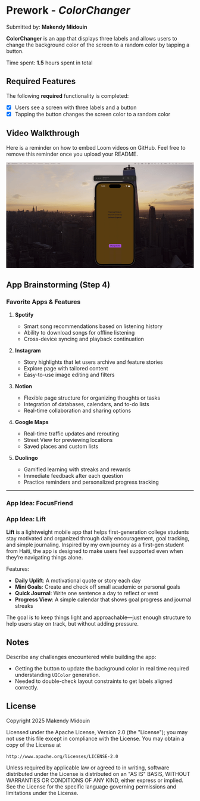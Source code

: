# Prework - *ColorChanger*

Submitted by: **Makendy Midouin**

**ColorChanger** is an app that displays three labels and allows users to change the background color of the screen to a random color by tapping a button.

Time spent: **1.5** hours spent in total

## Required Features

The following **required** functionality is completed:

- [x] Users see a screen with three labels and a button  
- [x] Tapping the button changes the screen color to a random color

## Video Walkthrough

Here is a reminder on how to embed Loom videos on GitHub. Feel free to remove this reminder once you upload your README.

![App Demo](demo.gif)

## App Brainstorming (Step 4)

### Favorite Apps & Features

1. **Spotify**
   - Smart song recommendations based on listening history
   - Ability to download songs for offline listening
   - Cross-device syncing and playback continuation

2. **Instagram**
   - Story highlights that let users archive and feature stories
   - Explore page with tailored content
   - Easy-to-use image editing and filters

3. **Notion**
   - Flexible page structure for organizing thoughts or tasks
   - Integration of databases, calendars, and to-do lists
   - Real-time collaboration and sharing options

4. **Google Maps**
   - Real-time traffic updates and rerouting
   - Street View for previewing locations
   - Saved places and custom lists

5. **Duolingo**
   - Gamified learning with streaks and rewards
   - Immediate feedback after each question
   - Practice reminders and personalized progress tracking

---

### App Idea: **FocusFriend**

### App Idea: **Lift**

**Lift** is a lightweight mobile app that helps first-generation college students stay motivated and organized through daily encouragement, goal tracking, and simple journaling. Inspired by my own journey as a first-gen student from Haiti, the app is designed to make users feel supported even when they’re navigating things alone.

Features:
- **Daily Uplift**: A motivational quote or story each day
- **Mini Goals**: Create and check off small academic or personal goals
- **Quick Journal**: Write one sentence a day to reflect or vent
- **Progress View**: A simple calendar that shows goal progress and journal streaks

The goal is to keep things light and approachable—just enough structure to help users stay on track, but without adding pressure.

## Notes

Describe any challenges encountered while building the app:

- Getting the button to update the background color in real time required understanding `UIColor` generation.  
- Needed to double-check layout constraints to get labels aligned correctly.

## License
Copyright 2025 Makendy Midouin

Licensed under the Apache License, Version 2.0 (the "License");
you may not use this file except in compliance with the License.
You may obtain a copy of the License at

    http://www.apache.org/licenses/LICENSE-2.0

Unless required by applicable law or agreed to in writing, software
distributed under the License is distributed on an "AS IS" BASIS,
WITHOUT WARRANTIES OR CONDITIONS OF ANY KIND, either express or implied.
See the License for the specific language governing permissions and
limitations under the License.

